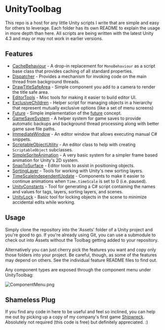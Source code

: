 UnityToolbag
===

This repo is a host for any little Unity scripts I write that are simple and easy for others to leverage. Each folder has its own README to explain the usage in more depth than here. All scripts are being written with the latest Unity 4.3 and may or may not work in earlier versions.


Features
---

- [CacheBehaviour](CacheBehaviour) - A drop-in replacement for `MonoBehaviour` as a script base class that provides caching of all standard properties.
- [Dispatcher](Dispatcher) - Provides a mechanism for invoking code on the main thread from background threads.
- [DrawTitleSafeArea](DrawTitleSafeArea) - Simple component you add to a camera to render the title safe area.
- [EditorTools](EditorTools) - Misc tools for making it easier to build editor UI.
- [ExclusiveChildren](ExclusiveChildren) - Helper script for managing objects in a hierarchy that represent mutually exclusive options (like a set of menu screens)
- [Future](Future) - Simple implementation of the [future](http://en.wikipedia.org/wiki/Futures_and_promises) concept.
- [GameSaveSystem](GameSaveSystem) - A helper system for game saves to provide automatic backups and background thread processing along with better game save file paths.
- [ImmediateWindow](ImmediateWindow) - An editor window that allows executing manual C# snippets.
- [ScriptableObjectUtility](ScriptableObjectUtility) - An editor class to help with creating `ScriptableObject` subclasses.
- [SimpleSpriteAnimation](SimpleSpriteAnimation) - A very basic system for a simpler frame based animation for Unity's 2D system.
- [SnapToSurface](SnapToSurface) - Editor tools to assist in positioning objects.
- [SortingLayer](SortingLayer) - Tools for working with Unity's new sorting layers.
- [TimeScaleIndependentUpdate](TimeScaleIndependentUpdate) - Components to make it easier to continue animations when `Time.timeScale` is set to 0 (i.e. paused).
- [UnityConstants](UnityConstants) - Tool for generating a C# script containing the names and values for tags, layers, sorting layers, and scenes.
- [UnityLock](UnityLock) - Basic tool for locking objects in the scene to minimize accidental edits while working.


Usage
---

Simply clone the repository into the 'Assets' folder of a Unity project and you're good to go. If you're already using Git, you can use a submodule to check out into Assets without the Toolbag getting added to your repository.

Alternatively you can just cherry pick the features you want and copy only those folders into your project. Be careful, though, as some of the features may depend on others. See the individual feature README files to find out.

Any component types are exposed through the component menu under UnityToolbag:

![ComponentMenu.png](https://raw.github.com/nickgravelyn/UnityToolbag/master/ComponentMenu.png)


Shameless Plug
---

If you find any code in here to be useful and feel so inclined, you can help me out by picking up a copy of my company's first game [Shipwreck](http://brushfiregames.com/shipwreck). Absolutely not required (this code is free) but definitely appreciated. :)
